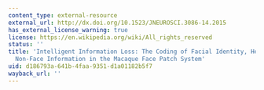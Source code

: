 ```yaml
---
content_type: external-resource
external_url: http://dx.doi.org/10.1523/JNEUROSCI.3086-14.2015
has_external_license_warning: true
license: https://en.wikipedia.org/wiki/All_rights_reserved
status: ''
title: 'Intelligent Information Loss: The Coding of Facial Identity, Head Pose, and
  Non-Face Information in the Macaque Face Patch System'
uid: d186793a-641b-4faa-9351-d1a01182b5f7
wayback_url: ''
---
```

